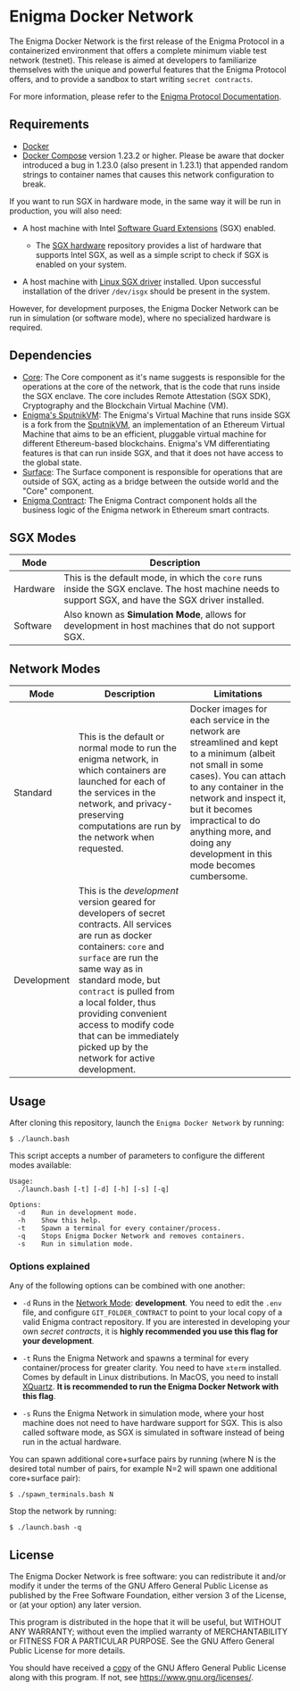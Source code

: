 # Enigma Docker Network

The Enigma Docker Network is the first release of the Enigma Protocol in a 
containerized environment that offers a complete minimum viable test network 
(testnet). This release is aimed at developers to familiarize themselves with 
the unique and powerful features that the Enigma Protocol offers, and to 
provide a sandbox to start writing `secret contracts`.

For more information, please refer to the 
[Enigma Protocol Documentation](https://enigma.co/protocol).

## Requirements

- [Docker](https://docs.docker.com/install/overview/)
- [Docker Compose](https://docs.docker.com/compose/install/) version 1.23.2 or higher. Please be aware that docker introduced a bug in 1.23.0 (also present in 1.23.1) that appended random strings to container names that causes this network configuration to break.

If you want to run SGX in hardware mode, in the same way it will be run in production, you will also need:

- A host machine with Intel [Software Guard Extensions](https://software.intel.com/en-us/sgx) (SGX) enabled.

  - The [SGX hardware](https://github.com/ayeks/SGX-hardware) repository 
    provides a list of hardware that supports Intel SGX, as well as a simple
    script to check if SGX is enabled on your system.

- A host machine with [Linux SGX driver](https://github.com/intel/linux-sgx-driver) 
  installed. Upon successful installation of the driver ``/dev/isgx`` should be
  present in the system.

However, for development purposes, the Enigma Docker Network can be run in simulation (or software mode), where no specialized hardware is required.

## Dependencies

- [Core](https://github.com/enigmampc/enigma-core): The Core component as it's name suggests is responsible for the operations at the core of the network, that is the code that runs inside the SGX enclave. The core includes Remote Attestation (SGX SDK), Cryptography and the Blockchain Virtual Machine (VM).
- [Enigma's SputnikVM](https://github.com/enigmampc/sputnikvm/): The Enigma's Virtual Machine that runs inside SGX is a fork from the [SputnikVM](https://github.com/ETCDEVTeam/sputnikvm), an implementation of an Ethereum Virtual Machine that aims to be an efficient, pluggable virtual machine for different Ethereum-based blockchains. Enigma's VM differentiating features is that can run inside SGX, and that it does not have access to the global state.
- [Surface](https://github.com/enigmampc/surface): The Surface component is responsible for operations that are outside of SGX, acting as a bridge between the outside world and the "Core" component.
- [Enigma Contract](https://github.com/enigmampc/enigma-contract): The Enigma Contract component holds all the business logic of the Enigma network in Ethereum smart contracts.

## SGX Modes

Mode | Description 
--- | ---
Hardware | This is the default mode, in which the `core` runs inside the SGX enclave. The host machine needs to support SGX, and have the SGX driver installed. 
Software | Also known as **Simulation Mode**, allows for development in host machines that do not support SGX.

## Network Modes

Mode | Description | Limitations
--- | --- | ---
Standard  | This is the default or normal mode to run the enigma network, in which containers are launched for each of the services in the network, and privacy-preserving computations are run by the network when requested. | Docker images for each service in the network are streamlined and kept to a minimum (albeit not small in some cases). You can attach to any container in the network and inspect it, but it becomes impractical to do anything more, and doing any development in this mode becomes cumbersome.
Development | This is the *development* version geared for developers of secret contracts. All services are run as docker containers: `core` and `surface` are run the same way as in standard mode, but `contract` is pulled from a local folder, thus providing convenient access to modify code that can be immediately picked up by the network for active development. | 

## Usage

After cloning this repository, launch the ``Enigma Docker Network`` by running: 

``$ ./launch.bash`` 

This script accepts a number of parameters to configure the different modes available:

```
Usage:
  ./launch.bash [-t] [-d] [-h] [-s] [-q]

Options:
  -d    Run in development mode.
  -h    Show this help.
  -t    Spawn a terminal for every container/process.
  -q    Stops Enigma Docker Network and removes containers.
  -s    Run in simulation mode.
```

### Options explained

Any of the following options can be combined with one another:

  * `-d` Runs in the [Network Mode](#network-modes): **development**. You need to edit the `.env` file, and configure `GIT_FOLDER_CONTRACT` to point to your local copy of a valid Enigma contract repository. If you are interested in developing your own *secret contracts*, it is **highly recommended you use this flag for your development**.

  * `-t` Runs the Enigma Network and spawns a terminal for every container/process for greater clarity. You need to have `xterm` installed. Comes by default in Linux distributions. In MacOS, you need to install [XQuartz](https://www.xquartz.org/). **It is recommended to run the Enigma Docker Network with this flag**.

  * `-s` Runs the Enigma Network in simulation mode, where your host machine does not need to have hardware support for SGX. This is also called software mode, as SGX is simulated in software instead of being run in the actual hardware.


You can spawn additional core+surface pairs by running (where N is the desired total number of pairs, for example N=2 will spawn one additional core+surface pair):

``$ ./spawn_terminals.bash N``

Stop the network by running:

``$ ./launch.bash -q``


## License

The Enigma Docker Network is free software: you can redistribute it and/or modify it under the terms of the GNU Affero General Public License as published by
the Free Software Foundation, either version 3 of the License, or (at your option) any later version.

This program is distributed in the hope that it will be useful, but WITHOUT ANY WARRANTY; without even the implied warranty of MERCHANTABILITY or FITNESS FOR A PARTICULAR PURPOSE.  See the GNU Affero General Public License for more details.

You should have received a [copy](LICENSE) of the GNU Affero General Public License along with this program.  If not, see <https://www.gnu.org/licenses/>.


